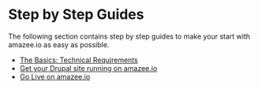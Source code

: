# Step by Step Guides
The following section contains step by step guides to make your start with amazee.io as easy as possible.

- [The Basics: Technical Requirements](technical_requirements.md)
- [Get your Drupal site running on amazee.io](get_your_drupal_site_running_on_amazeeio.md)
- [Go Live on amazee.io](golive_on_amazeeio.md)
